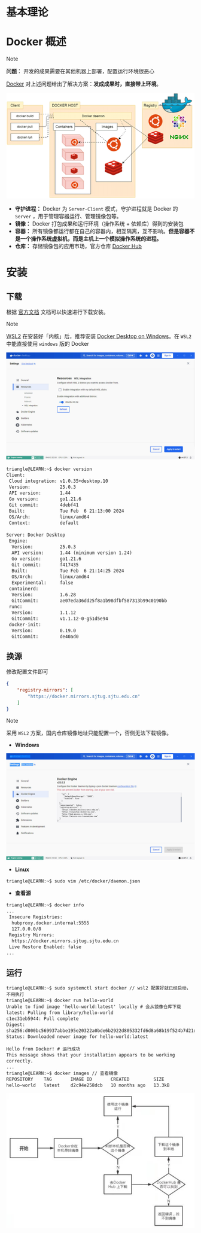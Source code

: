 # 基本理论

# Docker 概述

> [!note]
> **问题**： 开发的成果需要在其他机器上部署，配置运行环境很恶心

[Docker](https://www.docker.com/) 对上述问题给出了解决方案：**发成成果时，直接带上环境**。

![structure](../../image/docker/structure.png)
- **守护进程：** Docker 为 `Server-Client` 模式，守护进程就是 Docker 的 `Server` ，用于管理容器运行、管理镜像包等。
- **镜像：** Docker 打包成果和运行环境（操作系统 + 依赖库）得到的安装包
- **容器：** 所有镜像都运行都在自己的容器内，相互隔离，互不影响。**但是容器不是一个操作系统虚拟机，而是主机上一个模拟操作系统的进程。**
- **仓库：** 存储镜像包的应用市场，官方仓库 [Docker Hub](https://hub.docker.com/)


# 安装

## 下载

根据 [官方文档](https://docs.docker.com/get-docker/) 文档可以快速进行下载安装。

> [!note]
> [WSL2](https://learn.microsoft.com/en-us/windows/wsl/install) 在安装好「内核」后，推荐安装 [Docker Desktop on Windows](https://docs.docker.com/desktop/install/windows-install/)。在 `WSL2` 中能直接使用 `windows` 版的 Docker

![WSL2](../../image/docker/wsl2.jpg)

```term
triangle@LEARN:~$ docker version 
Client:
 Cloud integration: v1.0.35+desktop.10
 Version:           25.0.3
 API version:       1.44
 Go version:        go1.21.6
 Git commit:        4debf41
 Built:             Tue Feb  6 21:13:00 2024
 OS/Arch:           linux/amd64
 Context:           default

Server: Docker Desktop
 Engine:
  Version:          25.0.3
  API version:      1.44 (minimum version 1.24)
  Go version:       go1.21.6
  Git commit:       f417435
  Built:            Tue Feb  6 21:14:25 2024
  OS/Arch:          linux/amd64
  Experimental:     false
 containerd:
  Version:          1.6.28
  GitCommit:        ae07eda36dd25f8a1b98dfbf587313b99c0190bb
 runc:
  Version:          1.1.12
  GitCommit:        v1.1.12-0-g51d5e94
 docker-init:
  Version:          0.19.0
  GitCommit:        de40ad0
```

## 换源

修改配置文件即可

```json
{
	"registry-mirrors": [
        "https://docker.mirrors.sjtug.sjtu.edu.cn"
    ]
}
```

> [!note]
> 采用 `WSL2` 方案，国内仓库镜像地址只能配置一个，否侧无法下载镜像。


- **Windows**

![windows registry](../../image/docker/windows_registry.jpg)


- **Linux**

```term
triangle@LEARN:~$ sudo vim /etc/docker/daemon.json
```

- **查看源**

```term
triangle@LEARN:~$ docker info 
...
 Insecure Registries:
  hubproxy.docker.internal:5555
  127.0.0.0/8
 Registry Mirrors:
  https://docker.mirrors.sjtug.sjtu.edu.cn
 Live Restore Enabled: false
...
```

## 运行

```term
triangle@LEARN:~$ sudo systemctl start docker // wsl2 配置好就已经启动，不用执行
triangle@LEARN:~$ docker run hello-world
Unable to find image 'hello-world:latest' locally # 会从镜像仓库下载
latest: Pulling from library/hello-world
c1ec31eb5944: Pull complete
Digest: sha256:d000bc569937abbe195e20322a0bde6b2922d805332fd6d8a68b19f524b7d21d
Status: Downloaded newer image for hello-world:latest

Hello from Docker! # 运行成功
This message shows that your installation appears to be working correctly.
...
triangle@LEARN:~$ docker images // 查看镜像
REPOSITORY    TAG       IMAGE ID       CREATED         SIZE
hello-world   latest    d2c94e258dcb   10 months ago   13.3kB
```

![docker run](../../image/docker/docker_run.jpg)

